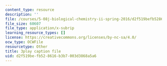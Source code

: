 ```yaml
---
content_type: resource
description: ''
file: /courses/5-08j-biological-chemistry-ii-spring-2016/d2f519befb528616b3b7003d3868a5a6_D9QJ44zENbU.srt
file_size: 60607
file_type: application/x-subrip
learning_resource_types: []
license: https://creativecommons.org/licenses/by-nc-sa/4.0/
ocw_type: OCWFile
resourcetype: Other
title: 3play caption file
uid: d2f519be-fb52-8616-b3b7-003d3868a5a6
---
```

